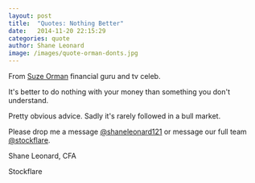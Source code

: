 ```yaml
---
layout: post
title:  "Quotes: Nothing Better"
date:   2014-11-20 22:15:29
categories: quote
author: Shane Leonard
image: /images/quote-orman-donts.jpg
---
```


From [Suze Orman](http://en.wikipedia.org/wiki/Suze_Orman) financial guru and tv celeb.

It's better to do nothing with your money than something you don't understand.

Pretty obvious advice. Sadly it's rarely followed in a bull market.

Please drop me a message [@shaneleonard121](https://twitter.com/shaneleonard121) or message our full team [@stockflare](https://twitter.com/stockflare).

Shane Leonard, CFA

Stockflare